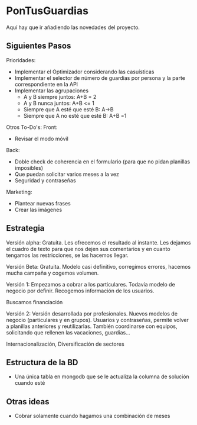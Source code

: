 # PonTusGuardias

Aquí hay que ir añadiendo las novedades del proyecto.

## Siguientes Pasos

Prioridades:
- Implementar el Optimizador considerando las casuísticas
- Implementar el selector de número de guardias por persona y la parte correspondiente en la API
- Implementar las agrupaciones
    - A y B siempre juntos: A+B = 2
    - A y B nunca juntos: A+B <= 1
    - Siempre que A esté que esté B: A->B
    - Siempre que A no esté que esté B: A+B =1

Otros To-Do's:
Front:
- Revisar el modo móvil

Back:
- Doble check de coherencia en el formulario (para que no pidan planillas imposibles)
- Que puedan solicitar varios meses a la vez
- Seguridad y contraseñas

Marketing:
- Plantear nuevas frases
- Crear las imágenes

## Estrategia
Versión alpha: Gratuita. Les ofrecemos el resultado al instante. Les dejamos el cuadro de texto para que nos dejen sus comentarios y en cuanto tengamos las restricciones, se las hacemos llegar.

Versión Beta: Gratuita. Modelo casi definitivo, corregimos errores, hacemos mucha campaña y cogemos volumen.

Versión 1: Empezamos a cobrar a los particulares. Todavía modelo de negocio por definir. Recogemos información de los usuarios.

Buscamos financiación

Versión 2: Versión desarrollada por profesionales. Nuevos modelos de negocio (particulares y en grupos). Usuarios y contraseñas, permite volver a planillas anteriores y reutilizarlas. También coordinarse con equipos, solicitando que rellenen las vacaciones, guardias...

Internacionalización, Diversificación de sectores


## Estructura de la BD
- Una única tabla en mongodb que se le actualiza la columna de solución cuando esté

## Otras ideas
- Cobrar solamente cuando hagamos una combinación de meses

